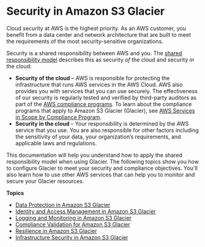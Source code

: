 # Security in Amazon S3 Glacier<a name="security"></a>

Cloud security at AWS is the highest priority\. As an AWS customer, you benefit from a data center and network architecture that are built to meet the requirements of the most security\-sensitive organizations\.

Security is a shared responsibility between AWS and you\. The [shared responsibility model](https://aws.amazon.com/compliance/shared-responsibility-model/) describes this as security *of* the cloud and security *in* the cloud:
+ **Security of the cloud** – AWS is responsible for protecting the infrastructure that runs AWS services in the AWS Cloud\. AWS also provides you with services that you can use securely\. The effectiveness of our security is regularly tested and verified by third\-party auditors as part of the [AWS compliance programs](https://aws.amazon.com/compliance/programs/)\. To learn about the compliance programs that apply to Amazon S3 Glacier \(Glacier\), see [AWS Services in Scope by Compliance Program](https://aws.amazon.com/compliance/services-in-scope/)\.
+ **Security in the cloud** – Your responsibility is determined by the AWS service that you use\. You are also responsible for other factors including the sensitivity of your data, your organization’s requirements, and applicable laws and regulations\. 

This documentation will help you understand how to apply the shared responsibility model when using Glacier\. The following topics show you how to configure Glacier to meet your security and compliance objectives\. You'll also learn how to use other AWS services that can help you to monitor and secure your Glacier resources\. 

**Topics**
+ [Data Protection in Amazon S3 Glacier](DataDurability.md)
+ [Identity and Access Management in Amazon S3 Glacier](auth-and-access-control.md)
+ [Logging and Monitoring in Amazon S3 Glacier](glacier-incident-response.md)
+ [Compliance Validation for Amazon S3 Glacier](glacier-compliance.md)
+ [Resilience in Amazon S3 Glacier](disaster-recovery-resiliency.md)
+ [Infrastructure Security in Amazon S3 Glacier](network-isolation.md)